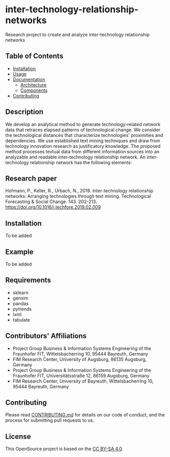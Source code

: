 # inter-technology-relationship-networks

Research project to create and analyze inter-technology relationship networks 

## Table of Contents

* [Installation](doc/installation.md)
* [Usage](doc/installation.md#Usage)
* [Documentation](doc/documentation.md)
  * [Architecture](doc/documentation.md#Architecture)
  * [Components](doc/documentation.md#Components)
* [Contributing](CONTRIBUTING.md)

## Description
We develop an analytical method to generate technology-related network data that retraces elapsed patterns of technological change. We consider the technological distances that characterize technologies' proximities and dependencies. We use established text mining techniques and draw from technology innovation research as justificatory knowledge. The proposed method processes textual data from different information sources into an analyzable and readable inter-technology relationship network. An inter-technology relationship network has the following elements:


## Research paper
Hofmann, P., Keller, R., Urbach, N., 2019. Inter-technology relationship networks: Arranging technologies through text mining. Technological Forecasting & Social Change. 143. 202-213. https://doi.org/10.1016/j.techfore.2019.02.009

## Installation
To be added 

## Example
To be added 

## Requirements
* sklearn
* gensim
* pandas
* pytrends
* lxml
* tabulate

## Contributors' Affiliations

* Project Group Business & Information Systems Engineering of the Fraunhofer FIT, Wittelsbacherring 10, 95444 Bayreuth, Germany
* FIM Research Center, University of Augsburg, 86135 Augsburg, Germany
* Project Group Business & Information Systems Engineering of the Fraunhofer FIT, Universitätsstraße 12, 86159 Augsburg, Germany
* FIM Research Center, University of Bayreuth, Wittelsbacherring 10, 95444 Bayreuth, Germany

## Contributing
Please read [CONTRIBUTING.md](CONTRIBUTING) for details on our code of conduct, and the process for submitting pull requests to us.

## License
This OpenSource project is based on the [CC BY-SA 4.0](https://creativecommons.org/licenses/by-sa/4.0/).
